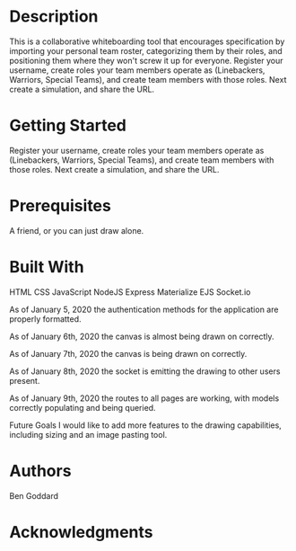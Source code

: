 # Description
This is a collaborative whiteboarding tool
that encourages specification by importing your personal
team roster, categorizing them by their roles, and positioning them
where they won't screw it up for everyone. 
Register your username, create roles your team members operate as
(Linebackers, Warriors, Special Teams), and create team members with
those roles. Next create a simulation, and share the URL.

# Getting Started
Register your username, create roles your team members operate as
(Linebackers, Warriors, Special Teams), and create team members with
those roles. Next create a simulation, and share the URL.

# Prerequisites
A friend, or you can just draw alone.

# Built With
HTML
CSS
JavaScript
NodeJS
Express
Materialize
EJS
Socket.io


As of January 5, 2020 the authentication methods for the application are properly formatted.

As of January 6th, 2020 the canvas is almost being drawn on correctly.

As of January 7th, 2020 the canvas is being drawn on correctly.

As of January 8th, 2020 the socket is emitting the drawing to other users present.

As of January 9th, 2020 the routes to all pages are working, with models correctly populating and being queried.

Future Goals
I would like to add more features to the drawing capabilities, including sizing and an image pasting tool.



# Authors
Ben Goddard

# Acknowledgments
